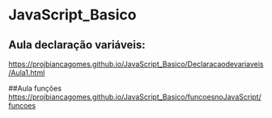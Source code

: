# JavaScript_Basico
## Aula declaração variáveis:
 https://projbiancagomes.github.io/JavaScript_Basico/Declaracaodevariaveis/Aula1.html

##Aula funções
 https://projbiancagomes.github.io/JavaScript_Basico/funcoesnoJavaScript/funcoes
